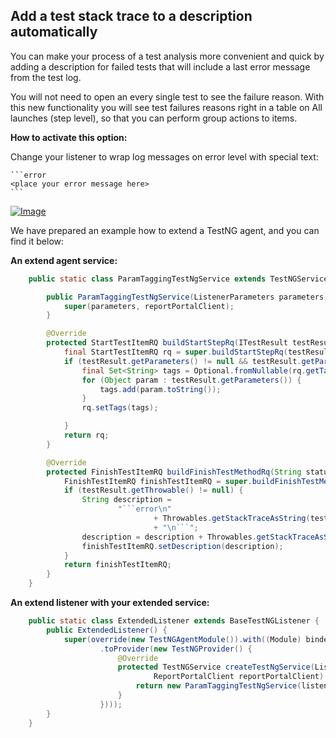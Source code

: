 ## Add a test stack trace to a description automatically

You can make your process of a test analysis more convenient and quick by adding a description for failed tests that will include a last error message from the test log.

You will not need to open an every single test to see the failure reason. With this new functionality you will see test failures reasons right in a table on All launches (step level), so that you can perform group actions to items.

**How to activate this option:**

Change your listener to wrap log messages on error level with special text:


    ```error
    <place your error message here>
    ```


[ ![Image](Images/userGuide/tipsAndTricks/TipAndTricksStackTrace.png) ](Images/userGuide/tipsAndTricks/TipAndTricksStackTrace.png)

We have prepared an example how to extend a TestNG agent, and you can find it below:

**An extend agent service:**
```java
    public static class ParamTaggingTestNgService extends TestNGService {

        public ParamTaggingTestNgService(ListenerParameters parameters, ReportPortalClient reportPortalClient) {
            super(parameters, reportPortalClient);
        }

        @Override
        protected StartTestItemRQ buildStartStepRq(ITestResult testResult) {
            final StartTestItemRQ rq = super.buildStartStepRq(testResult);
            if (testResult.getParameters() != null && testResult.getParameters().length != 0) {
                final Set<String> tags = Optional.fromNullable(rq.getTags()).or(new HashSet<>());
                for (Object param : testResult.getParameters()) {
                    tags.add(param.toString());
                }
                rq.setTags(tags);

            }
            return rq;
        }

        @Override
        protected FinishTestItemRQ buildFinishTestMethodRq(String status, ITestResult testResult) {
            FinishTestItemRQ finishTestItemRQ = super.buildFinishTestMethodRq(status, testResult);
            if (testResult.getThrowable() != null) {
                String description =
                        "```error\n"
                                + Throwables.getStackTraceAsString(testResult.getThrowable())
                                + "\n```";
                description = description + Throwables.getStackTraceAsString(testResult.getThrowable());
                finishTestItemRQ.setDescription(description);
            }
            return finishTestItemRQ;
        }
    }
```

**An extend listener with your extended service:**
```java
    public static class ExtendedListener extends BaseTestNGListener {
        public ExtendedListener() {
            super(override(new TestNGAgentModule()).with((Module) binder -> binder.bind(ITestNGService.class)
                    .toProvider(new TestNGProvider() {
                        @Override
                        protected TestNGService createTestNgService(ListenerParameters listenerParameters,
                                ReportPortalClient reportPortalClient) {
                            return new ParamTaggingTestNgService(listenerParameters, reportPortalClient);
                        }
                    })));
        }
    }
```
